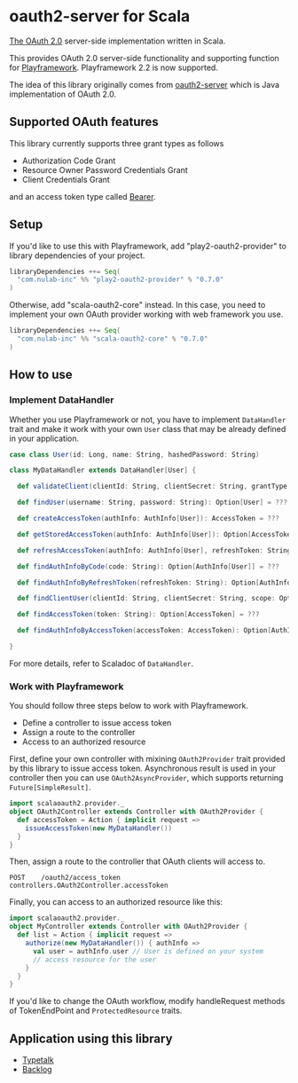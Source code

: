 # oauth2-server for Scala

[The OAuth 2.0](http://tools.ietf.org/html/rfc6749) server-side implementation written in Scala.

This provides OAuth 2.0 server-side functionality and supporting function for [Playframework](http://www.playframework.com/). Playframework 2.2 is now supported.

The idea of this library originally comes from [oauth2-server](https://github.com/yoichiro/oauth2-server) which is Java implementation of OAuth 2.0.

## Supported OAuth features

This library currently supports three grant types as follows

- Authorization Code Grant
- Resource Owner Password Credentials Grant
- Client Credentials Grant

and an access token type called [Bearer](http://tools.ietf.org/html/rfc6750).

## Setup

If you'd like to use this with Playframework, add "play2-oauth2-provider" to library dependencies of your project.

```scala
libraryDependencies ++= Seq(
  "com.nulab-inc" %% "play2-oauth2-provider" % "0.7.0"
)
```

Otherwise, add "scala-oauth2-core" instead. In this case, you need to implement your own OAuth provider working with web framework you use.

```scala
libraryDependencies ++= Seq(
  "com.nulab-inc" %% "scala-oauth2-core" % "0.7.0"
)
```

## How to use

### Implement DataHandler

Whether you use Playframework or not, you have to implement ```DataHandler``` trait and make it work with your own ```User``` class that may be already defined in your application.

```scala
case class User(id: Long, name: String, hashedPassword: String)

class MyDataHandler extends DataHandler[User] {

  def validateClient(clientId: String, clientSecret: String, grantType: String): Boolean = ???

  def findUser(username: String, password: String): Option[User] = ???

  def createAccessToken(authInfo: AuthInfo[User]): AccessToken = ???

  def getStoredAccessToken(authInfo: AuthInfo[User]): Option[AccessToken] = ???

  def refreshAccessToken(authInfo: AuthInfo[User], refreshToken: String): AccessToken = ???

  def findAuthInfoByCode(code: String): Option[AuthInfo[User]] = ???

  def findAuthInfoByRefreshToken(refreshToken: String): Option[AuthInfo[User]] = ???

  def findClientUser(clientId: String, clientSecret: String, scope: Option[String]): Option[User] = ???

  def findAccessToken(token: String): Option[AccessToken] = ???

  def findAuthInfoByAccessToken(accessToken: AccessToken): Option[AuthInfo[User]] = ???

}
```

For more details, refer to Scaladoc of ```DataHandler```.

### Work with Playframework

You should follow three steps below to work with Playframework.

* Define a controller to issue access token
* Assign a route to the controller
* Access to an authorized resource

First, define your own controller with mixining ```OAuth2Provider``` trait provided by this library to issue access token.
Asynchronous result is used in your controller then you can use ```OAuth2AsyncProvider```, which supports returning ```Future[SimpleResult]```.

```scala
import scalaoauth2.provider._
object OAuth2Controller extends Controller with OAuth2Provider {
  def accessToken = Action { implicit request =>
    issueAccessToken(new MyDataHandler())
  }
}
```

Then, assign a route to the controller that OAuth clients will access to.

```
POST    /oauth2/access_token                    controllers.OAuth2Controller.accessToken
```

Finally, you can access to an authorized resource like this:

```scala
import scalaoauth2.provider._
object MyController extends Controller with OAuth2Provider {
  def list = Action { implicit request =>
    authorize(new MyDataHandler()) { authInfo =>
      val user = authInfo.user // User is defined on your system
      // access resource for the user
    }
  }
}
```

If you'd like to change the OAuth workflow, modify handleRequest methods of TokenEndPoint and ```ProtectedResource``` traits.

## Application using this library

- [Typetalk](https://typetalk.in/)
- [Backlog](https://backlogtool.com/)
